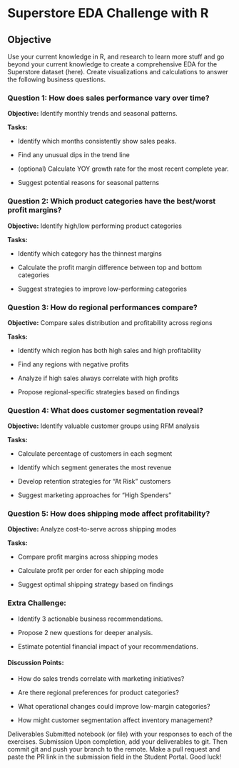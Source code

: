 # Superstore EDA Challenge with R

## Objective

Use your current knowledge in R, and research to learn more stuff and go beyond your current knowledge to create a comprehensive EDA for the Superstore dataset (here). Create visualizations and calculations to answer the following business questions.

### Question 1: How does sales performance vary over time?

**Objective:** Identify monthly trends and seasonal patterns.


**Tasks:**

-   Identify which months consistently show sales peaks.

-   Find any unusual dips in the trend line

-   (optional) Calculate YOY growth rate for the most recent complete year.

-   Suggest potential reasons for seasonal patterns

### Question 2: Which product categories have the best/worst profit margins?

**Objective:** Identify high/low performing product categories

**Tasks:**

-   Identify which category has the thinnest margins

-   Calculate the profit margin difference between top and bottom categories

-   Suggest strategies to improve low-performing categories

### Question 3: How do regional performances compare?

**Objective:** Compare sales distribution and profitability across regions

**Tasks:**

-   Identify which region has both high sales and high profitability

-   Find any regions with negative profits

-   Analyze if high sales always correlate with high profits

-   Propose regional-specific strategies based on findings

### Question 4: What does customer segmentation reveal?

**Objective:** Identify valuable customer groups using RFM analysis

**Tasks:**

-   Calculate percentage of customers in each segment

-   Identify which segment generates the most revenue

-   Develop retention strategies for “At Risk” customers

-   Suggest marketing approaches for “High Spenders”

### Question 5: How does shipping mode affect profitability?

**Objective:** Analyze cost-to-serve across shipping modes

**Tasks:**

-   Compare profit margins across shipping modes

-   Calculate profit per order for each shipping mode

-   Suggest optimal shipping strategy based on findings

### Extra Challenge:

-   Identify 3 actionable business recommendations.

-   Propose 2 new questions for deeper analysis.

-   Estimate potential financial impact of your recommendations.

#### Discussion Points:

-   How do sales trends correlate with marketing initiatives?

-   Are there regional preferences for product categories?

-   What operational changes could improve low-margin categories?

-   How might customer segmentation affect inventory management?

Deliverables Submitted notebook (or file) with your responses to each of the exercises. Submission Upon completion, add your deliverables to git. Then commit git and push your branch to the remote. Make a pull request and paste the PR link in the submission field in the Student Portal. Good luck!
